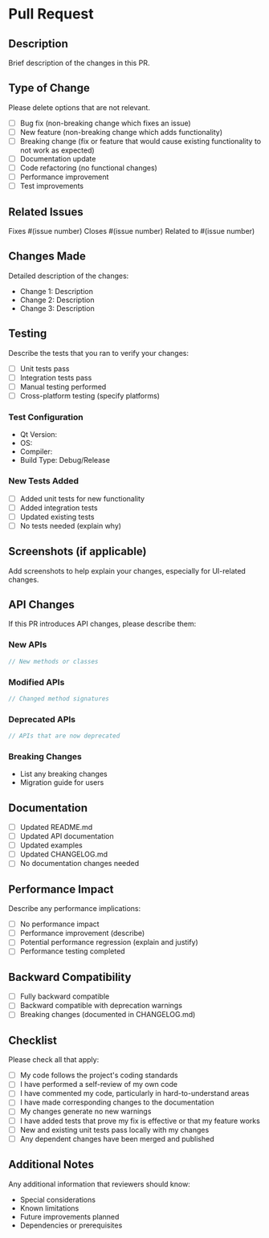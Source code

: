 # Pull Request

## Description

Brief description of the changes in this PR.

## Type of Change

Please delete options that are not relevant.

- [ ] Bug fix (non-breaking change which fixes an issue)
- [ ] New feature (non-breaking change which adds functionality)
- [ ] Breaking change (fix or feature that would cause existing functionality to not work as expected)
- [ ] Documentation update
- [ ] Code refactoring (no functional changes)
- [ ] Performance improvement
- [ ] Test improvements

## Related Issues

Fixes #(issue number)
Closes #(issue number)
Related to #(issue number)

## Changes Made

Detailed description of the changes:

- Change 1: Description
- Change 2: Description
- Change 3: Description

## Testing

Describe the tests that you ran to verify your changes:

- [ ] Unit tests pass
- [ ] Integration tests pass
- [ ] Manual testing performed
- [ ] Cross-platform testing (specify platforms)

### Test Configuration

- Qt Version:
- OS:
- Compiler:
- Build Type: Debug/Release

### New Tests Added

- [ ] Added unit tests for new functionality
- [ ] Added integration tests
- [ ] Updated existing tests
- [ ] No tests needed (explain why)

## Screenshots (if applicable)

Add screenshots to help explain your changes, especially for UI-related changes.

## API Changes

If this PR introduces API changes, please describe them:

### New APIs

```cpp
// New methods or classes
```

### Modified APIs

```cpp
// Changed method signatures
```

### Deprecated APIs

```cpp
// APIs that are now deprecated
```

### Breaking Changes

- List any breaking changes
- Migration guide for users

## Documentation

- [ ] Updated README.md
- [ ] Updated API documentation
- [ ] Updated examples
- [ ] Updated CHANGELOG.md
- [ ] No documentation changes needed

## Performance Impact

Describe any performance implications:

- [ ] No performance impact
- [ ] Performance improvement (describe)
- [ ] Potential performance regression (explain and justify)
- [ ] Performance testing completed

## Backward Compatibility

- [ ] Fully backward compatible
- [ ] Backward compatible with deprecation warnings
- [ ] Breaking changes (documented in CHANGELOG.md)

## Checklist

Please check all that apply:

- [ ] My code follows the project's coding standards
- [ ] I have performed a self-review of my own code
- [ ] I have commented my code, particularly in hard-to-understand areas
- [ ] I have made corresponding changes to the documentation
- [ ] My changes generate no new warnings
- [ ] I have added tests that prove my fix is effective or that my feature works
- [ ] New and existing unit tests pass locally with my changes
- [ ] Any dependent changes have been merged and published

## Additional Notes

Any additional information that reviewers should know:

- Special considerations
- Known limitations
- Future improvements planned
- Dependencies or prerequisites
